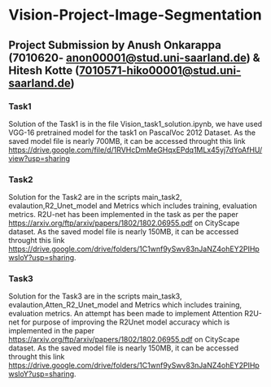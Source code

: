 # Vision-Project-Image-Segmentation

## Project Submission by Anush Onkarappa (7010620- anon00001@stud.uni-saarland.de) & Hitesh Kotte (7010571-hiko00001@stud.uni-saarland.de)

### Task1
Solution of the Task1 is in the file Vision_task1_solution.ipynb, we have used VGG-16 pretrained model for the task1 on PascalVoc 2012 Dataset. 
As the saved model file is nearly 700MB, it can be accessed throught this link https://drive.google.com/file/d/1RVHcDmMeGHqxEPdq1MLx45yj7dYoAfHU/view?usp=sharing

### Task2
Solution for the Task2 are in the scripts main_task2, evalaution,R2_Unet_model and Metrics which includes training, evaluation metrics.
R2U-net has been implemented in the task as per the paper https://arxiv.org/ftp/arxiv/papers/1802/1802.06955.pdf on CityScape dataset.
As the saved model file is nearly 150MB, it can be accessed throught this link https://drive.google.com/drive/folders/1C1wnf9ySwv83nJaNZ4ohEY2PIHpwsloY?usp=sharing.


### Task3

Solution for the Task3 are in the scripts main_task3, evalaution,Atten_R2_Unet_model and Metrics which includes training, evaluation metrics.
An attempt has been made to implement Attention R2U-net for purpose of improving the R2Unet model accuracy which is implemented in the paper https://arxiv.org/ftp/arxiv/papers/1802/1802.06955.pdf on CityScape dataset.
As the saved model file is nearly 150MB, it can be accessed throught this link https://drive.google.com/drive/folders/1C1wnf9ySwv83nJaNZ4ohEY2PIHpwsloY?usp=sharing.







